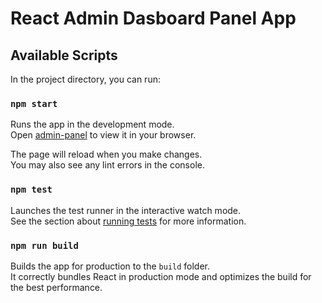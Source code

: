 # React Admin Dasboard Panel App



## Available Scripts

In the project directory, you can run:

### `npm start`

Runs the app in the development mode.\
Open [admin-panel](https://nimble-flan-1a6f62.netlify.app/) to view it in your browser.

The page will reload when you make changes.\
You may also see any lint errors in the console.

### `npm test`

Launches the test runner in the interactive watch mode.\
See the section about [running tests](https://facebook.github.io/create-react-app/docs/running-tests) for more information.

### `npm run build`

Builds the app for production to the `build` folder.\
It correctly bundles React in production mode and optimizes the build for the best performance.





